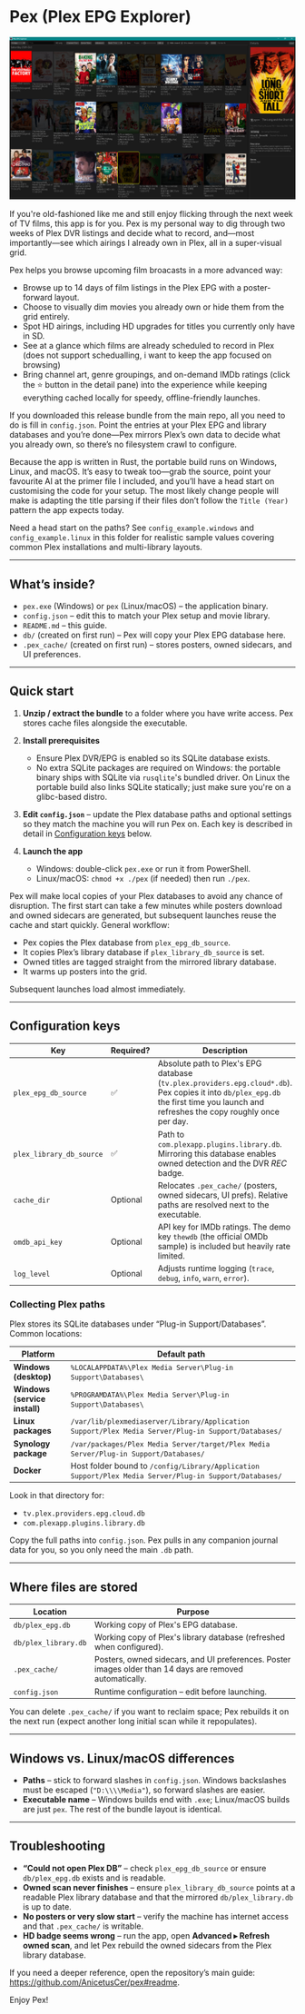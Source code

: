﻿# Pex (Plex EPG Explorer)

![Film discovery grid](../src/assets/PEXFilmEPG.png)

If you're old-fashioned like me and still enjoy flicking through the next week of TV films, this app is for you. Pex is my personal way to dig through two weeks of Plex DVR listings and decide what to record, and—most importantly—see which airings I already own in Plex, all in a super-visual grid.

Pex helps you browse upcoming film broacasts in a more advanced way:
- Browse up to 14 days of film listings in the Plex EPG with a poster-forward layout.
- Choose to visually dim movies you already own or hide them from the grid entirely.
- Spot HD airings, including HD upgrades for titles you currently only have in SD.
- See at a glance which films are already scheduled to record in Plex (does not support schedualling, i want to keep the app focused on browsing)
- Bring channel art, genre groupings, and on-demand IMDb ratings (click the ⭐ button in the detail pane) into the experience while keeping everything cached locally for speedy, offline-friendly launches.

If you downloaded this release bundle from the main repo, all you need to do is fill in `config.json`. Point the entries at your Plex EPG and library databases and you’re done—Pex mirrors Plex’s own data to decide what you already own, so there’s no filesystem crawl to configure.

Because the app is written in Rust, the portable build runs on Windows, Linux, and macOS. It’s easy to tweak too—grab the source, point your favourite AI at the primer file I included, and you’ll have a head start on customising the code for your setup. The most likely change people will make is adapting the title parsing if their files don’t follow the `Title (Year)` pattern the app expects today.

Need a head start on the paths? See `config_example.windows` and `config_example.linux` in this folder for realistic sample values covering common Plex installations and multi-library layouts.

---

## What’s inside?

- `pex.exe` (Windows) or `pex` (Linux/macOS) – the application binary.
- `config.json` – edit this to match your Plex setup and movie library.
- `README.md` – this guide.
- `db/` (created on first run) – Pex will copy your Plex EPG database here.
- `.pex_cache/` (created on first run) – stores posters, owned sidecars, and UI preferences.

---

## Quick start

1. **Unzip / extract the bundle** to a folder where you have write access. Pex
   stores cache files alongside the executable.

2. **Install prerequisites**
   - Ensure Plex DVR/EPG is enabled so its SQLite database exists.
   - No extra SQLite packages are required on Windows: the portable binary ships
     with SQLite via `rusqlite`'s bundled driver. On Linux the portable build
     also links SQLite statically; just make sure you're on a glibc-based
     distro.

3. **Edit `config.json`** – update the Plex database paths and optional settings so they match the machine you will run Pex on. Each key is described in detail in [Configuration keys](#configuration-keys) below.

4. **Launch the app**
   - Windows: double-click `pex.exe` or run it from PowerShell.
   - Linux/macOS: `chmod +x ./pex` (if needed) then run `./pex`.

Pex will make local copies of your Plex databases to avoid any chance of disruption. The first start can take a few minutes while posters download and owned sidecars are generated, but subsequent launches reuse the cache and start quickly.
General workflow:
- Pex copies the Plex database from `plex_epg_db_source`.
- It copies Plex’s library database if `plex_library_db_source` is set.
- Owned titles are tagged straight from the mirrored library database.
- It warms up posters into the grid.

Subsequent launches load almost immediately.

---

## Configuration keys

| Key | Required? | Description | Where to find the value |
| --- | --- | --- | --- |
| `plex_epg_db_source` | ✅ | Absolute path to Plex's EPG database (`tv.plex.providers.epg.cloud*.db`). Pex copies it into `db/plex_epg.db` the first time you launch and refreshes the copy roughly once per day. | See [Collecting Plex paths](#collecting-plex-paths) for examples. |
| `plex_library_db_source` | ✅ | Path to `com.plexapp.plugins.library.db`. Mirroring this database enables owned detection and the DVR *REC* badge. | See [Collecting Plex paths](#collecting-plex-paths) for examples. |
| `cache_dir` | Optional | Relocates `.pex_cache/` (posters, owned sidecars, UI prefs). Relative paths are resolved next to the executable. | Pick a writable folder with enough free space. |
| `omdb_api_key` | Optional | API key for IMDb ratings. The demo key `thewdb` (the official OMDb sample) is included but heavily rate limited. | Sign up at <https://www.omdbapi.com/apikey.aspx>. |
| `log_level` | Optional | Adjusts runtime logging (`trace`, `debug`, `info`, `warn`, `error`). | Set only if you need more verbose console output. |

### Collecting Plex paths

Plex stores its SQLite databases under “Plug-in Support/Databases”. Common locations:

| Platform | Default path |
| --- | --- |
| **Windows (desktop)** | `%LOCALAPPDATA%\Plex Media Server\Plug-in Support\Databases\` |
| **Windows (service install)** | `%PROGRAMDATA%\Plex Media Server\Plug-in Support\Databases\` |
| **Linux packages** | `/var/lib/plexmediaserver/Library/Application Support/Plex Media Server/Plug-in Support/Databases/` |
| **Synology package** | `/var/packages/Plex Media Server/target/Plex Media Server/Plug-in Support/Databases/` |
| **Docker** | Host folder bound to `/config/Library/Application Support/Plex Media Server/Plug-in Support/Databases/` |

Look in that directory for:

- `tv.plex.providers.epg.cloud.db`
- `com.plexapp.plugins.library.db`

Copy the full paths into `config.json`. Pex pulls in any companion journal data
for you, so you only need the main `.db` path.

---

## Where files are stored

| Location | Purpose |
| --- | --- |
| `db/plex_epg.db` | Working copy of Plex's EPG database. |
| `db/plex_library.db` | Working copy of Plex's library database (refreshed when configured). |
| `.pex_cache/` | Posters, owned sidecars, and UI preferences. Poster images older than 14 days are removed automatically. |
| `config.json` | Runtime configuration – edit before launching. |

You can delete `.pex_cache/` if you want to reclaim space; Pex rebuilds it on
the next run (expect another long initial scan while it repopulates).

---

## Windows vs. Linux/macOS differences

- **Paths** – stick to forward slashes in `config.json`. Windows backslashes
  must be escaped (`"D:\\\\Media"`), so forward slashes are easier.
- **Executable name** – Windows builds end with `.exe`; Linux/macOS builds are
  just `pex`. The rest of the bundle layout is identical.

---

## Troubleshooting

- **“Could not open Plex DB”** – check `plex_epg_db_source` or ensure
  `db/plex_epg.db` exists and is readable.
- **Owned scan never finishes** – ensure `plex_library_db_source` points at a readable Plex library database and that the mirrored `db/plex_library.db` is up to date.
- **No posters or very slow start** – verify the machine has internet access and
  that `.pex_cache/` is writable.
- **HD badge seems wrong** – run the app, open **Advanced ▸ Refresh owned scan**, and let Pex rebuild the owned sidecars from the Plex library database.

If you need a deeper reference, open the repository’s main guide:
<https://github.com/AnicetusCer/pex#readme>.

Enjoy Pex!
